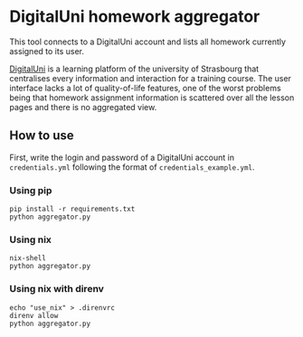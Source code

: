# DigitalUni homework aggregator

This tool connects to a DigitalUni account and lists all homework currently
assigned to its user.

[DigitalUni](https://campus.sfc.unistra.fr/) is a learning platform of the
university of Strasbourg that centralises every information and interaction for
a training course. The user interface lacks a lot of quality-of-life features,
one of the worst problems being that homework assignment information is
scattered over all the lesson pages and there is no aggregated view.

## How to use

First, write the login and password of a DigitalUni account in `credentials.yml`
following the format of `credentials_example.yml`.

### Using pip

```shell
pip install -r requirements.txt
python aggregator.py
```

### Using nix

```shell
nix-shell
python aggregator.py
```

### Using nix with direnv

```shell
echo "use_nix" > .direnvrc
direnv allow
python aggregator.py
```
